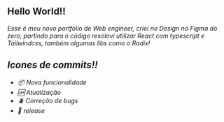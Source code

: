 ## Hello World!!

<p>
    <em>
        Esse é meu novo portfolio de Web engineer,
        criei no Design no Figma do zero, 
        partindo para o código resolovi utilizar React com typescript e Tailwindcss, também algumas libs como o Radix!
    <em>
<p>

## Icones de commits!!

 - :package: Nova funcionalidade
 - :up: Atualização
 - :beetle: Correção de bugs
 - :checkered_flag: release
